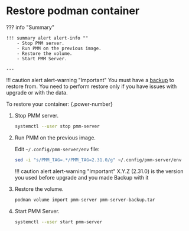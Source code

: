 # Restore podman container


??? info "Summary"

    !!! summary alert alert-info ""
        - Stop PMM server.
        - Run PMM on the previous image.
        - Restore the volume.
        - Start PMM Server.

    ---

!!! caution alert alert-warning "Important"
    You must have a [backup](#backup) to restore from.
    You need to perform restore only if you have issues with upgrade or with the data.

To restore your container:
{.power-number}

1. Stop PMM server.

    ```sh
    systemctl --user stop pmm-server
    ```

2. Run PMM on the previous image.

    Edit `~/.config/pmm-server/env` file:

    ```sh
    sed -i "s/PMM_TAG=.*/PMM_TAG=2.31.0/g" ~/.config/pmm-server/env
    ```

    !!! caution alert alert-warning "Important"
        X.Y.Z (2.31.0) is the version you used before upgrade and you made Backup with it

3. Restore the volume.

    ```sh
    podman volume import pmm-server pmm-server-backup.tar
    ```

4. Start PMM Server.

    ```sh
    systemctl --user start pmm-server
    ```

    <div hidden>
    sleep 30
    timeout 60 podman wait --condition=running pmm-server
    ```
    </div>


